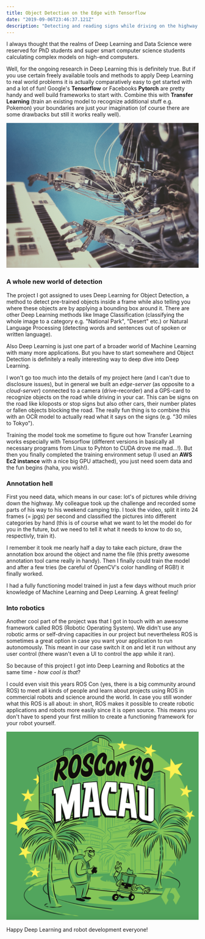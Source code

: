 ```yaml
---
title: Object Detection on the Edge with Tensorflow
date: "2019-09-06T23:46:37.121Z"
description: "Detecting and reading signs while driving on the highway."
---
```


I always thought that the realms of Deep Learning and Data Science were reserved for PhD students and super smart computer science students calculating complex models on high-end computers. 

Well, for the ongoing research in Deep Learning this is definitely true. But if you use certain freely available tools and methods to apply Deep Learning to real world problems it is actually comparatively easy to get started with and a lot of fun! Google's **Tensorflow** or Facebooks **Pytorch** are pretty handy and well build frameworks to start with. Combine this with **Transfer Learning** (train an existing model to recognize additional stuff e.g. Pokemon) your boundaries are just your imagination (of course there are some drawbacks but still it works really well). 

![ML](./machine-learning-piano.jpg)

### A whole new world of detection

The project I got assigned to uses Deep Learning for Object Detection, a method to detect pre-trained objects inside a frame while also telling you where these objects are by applying a bounding box around it. There are other Deep Learning methods like Image Classification (classifying the whole image to a category e.g. "National Park", "Desert" etc.) or Natural Language Processing (detecting words and sentences out of spoken or written language). 

Also Deep Learning is just one part of a broader world of Machine Learning with many more applications. But you have to start somewhere and Object Detection is definitely a really interesting way to deep dive into Deep Learning. 

I won't go too much into the details of my project here (and I can't due to disclosure issues), but in general we built an _edge-server_ (as opposite to a _cloud-server_) connected to a camera (drive-recorder) and a GPS-card to recognize objects on the road while driving in your car. This can be signs on the road like kiloposts or stop signs but also other cars, their number plates or fallen objects blocking the road. The really fun thing is to combine this with an OCR model to actually read what it says on the signs (e.g. "30 miles to Tokyo").

Training the model took me sometime to figure out how Transfer Learning works especially with Tensorflow (different versions in basically all necessary programs from Linux to Pyhton to CUDA drove me mad...!). But then you finally completed the training environment setup (I used an **AWS Ec2 instance** with a nice big GPU attached), you just need soem data and the fun begins (haha, you wish!). 

### Annotation hell

First you need data, which means in our case: lot's of pictures while driving down the highway. My colleague took up the challenge and recorded some parts of his way to his weekend camping trip. I took the video, split it into 24 frames (= jpgs) per second and classified the pictures into different categories by hand (this is of course what we want to let the model do for you in the future, but we need to tell it what it needs to know to do so, respectivly, train it).

I remember it took me nearly half a day to take each picture, draw the annotation box around the object and name the file (this pretty awesome annotation tool came really in handy). Then I finally could train the model and after a few tries (be careful of OpenCV's color handling of RGB!) it finally worked. 

I had a fully functioning model trained in just a few days without much prior knowledge of Machine Learning and Deep Learning. A great feeling!

### Into robotics

Another cool part of the project was that I got in touch with an awesome framework called ROS (Robotic Operating System). We didn't use any robotic arms or self-drving capacities in our project but nevertheless ROS is sometimes a great option in case you want your application to run autonomously. This meant in our case switch it on and let it run without any user control (there wasn't even a UI to control the app while it ran). 

So because of this project I got into Deep Learning and Robotics at the same time - _how cool is that_? 

I could even visit this years ROS Con (yes, there is a big community around ROS) to meet all kinds of people and learn about projects using ROS in commercial robots and science around the world. In case you still wonder what this ROS is all about: in short, ROS makes it possible to create robotic applications and robots more easily since it is open source. This means you don't have to spend your first million to create a functioning framework for your robot yourself. 

![RosCon](./roscon.png)

Happy Deep Learning and robot development everyone!









